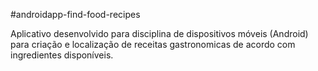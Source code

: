 #androidapp-find-food-recipes

Aplicativo desenvolvido para disciplina de dispositivos móveis (Android) para criação e localização de receitas gastronomicas de acordo com ingredientes disponíveis.